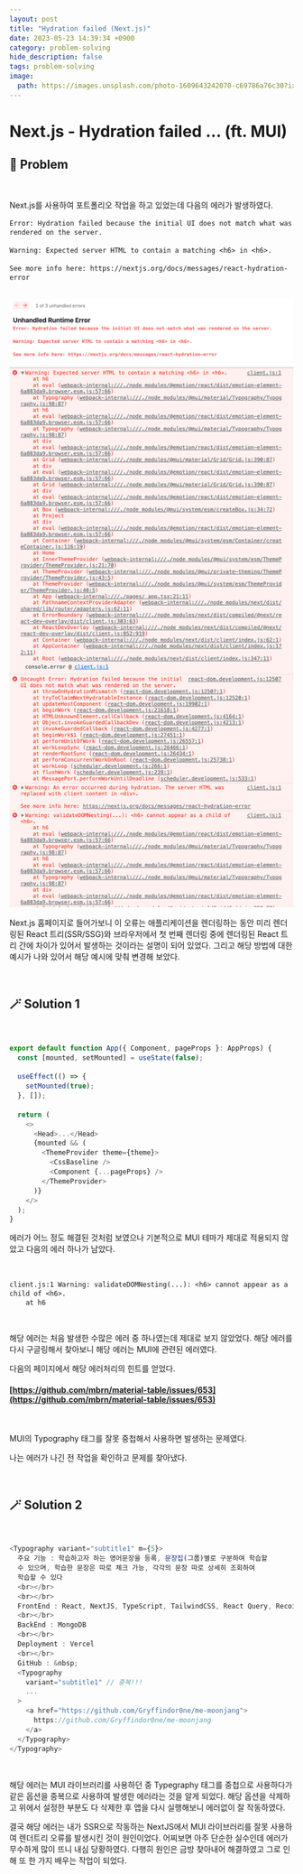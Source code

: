 ```yaml
---
layout: post
title: "Hydration failed (Next.js)"
date: 2023-05-23 14:39:34 +0900
category: problem-solving
hide_description: false
tags: problem-solving
image:
  path: https://images.unsplash.com/photo-1609643242070-c69786a76c30?ixlib=rb-1.2.1&ixid=MnwxMjA3fDB8MHxwaG90by1wYWdlfHx8fGVufDB8fHx8&auto=format&fit=crop&w=1332&q=80
---
```


# Next.js - Hydration failed ... (ft. MUI)

## 🧶 Problem

<br>

Next.js를 사용하여 포트폴리오 작업을 하고 있었는데 다음의 에러가 발생하였다.

```
Error: Hydration failed because the initial UI does not match what was rendered on the server.

Warning: Expected server HTML to contain a matching <h6> in <h6>.

See more info here: https://nextjs.org/docs/messages/react-hydration-error
```

<br>

<img width="869" alt="error1" src="../../assets/img/blog/error1.png" />

<br>

<img width="650" alt="error1" src="../../assets/img/blog/error2.png" />

<br>

Next.js 홈페이지로 들어가보니 이 오류는 애플리케이션을 렌더링하는 동안 미리 렌더링된 React 트리(SSR/SSG)와 브라우저에서 첫 번째 렌더링 중에 렌더링된 React 트리 간에 차이가 있어서 발생하는 것이라는 설명이 되어 있었다. 그리고 해당 방법에 대한 예시가 나와 있어서 해당 예시에 맞춰 변경해 보았다.

<br>

## 🪄 Solution 1

<br>

```js
export default function App({ Component, pageProps }: AppProps) {
  const [mounted, setMounted] = useState(false);

  useEffect(() => {
    setMounted(true);
  }, []);

  return (
    <>
      <Head>...</Head>
      {mounted && (
        <ThemeProvider theme={theme}>
          <CssBaseline />
          <Component {...pageProps} />
        </ThemeProvider>
      )}
    </>
  );
}
```

에러가 어느 정도 해결된 것처럼 보였으나 기본적으로 MUI 테마가 제대로 적용되지 않았고 다음의 에러 하나가 남았다.

<br>

```
client.js:1 Warning: validateDOMNesting(...): <h6> cannot appear as a child of <h6>.
    at h6

```

<br>

해당 에러는 처음 발생한 수많은 에러 중 하나였는데 제대로 보지 않았었다. 해당 에러를 다시 구글링해서 찾아보니 해당 에러는 MUI에 관련된 에러였다.

다음의 페이지에서 해당 에러처리의 힌트를 얻었다.

#### [https://github.com/mbrn/material-table/issues/653](https://github.com/mbrn/material-table/issues/653)

<br>

MUI의 Typography 태그를 잘못 중첩해서 사용하면 발생하는 문제였다.

나는 에러가 나긴 전 작업을 확인하고 문제를 찾아냈다.

<br>

## 🪄 Solution 2

<br>

```js
<Typography variant="subtitle1" m={5}>
  주요 기능 : 학습하고자 하는 영어문장을 등록, 문장집(그룹)별로 구분하여 학습할
  수 있으며, 학습한 문장은 따로 체크 가능, 각각의 문장 따로 상세히 조회하여
  학습할 수 있다
  <br></br>
  <br></br>
  FrontEnd : React, NextJS, TypeScript, TailwindCSS, React Query, Recoil
  <br></br>
  BackEnd : MongoDB
  <br></br>
  Deployment : Vercel
  <br></br>
  GitHub : &nbsp;
  <Typography
    variant="subtitle1" // 중복!!!
    ...
  >
    <a href="https://github.com/Gryffindor0ne/me-moonjang">
      https://github.com/Gryffindor0ne/me-moonjang
    </a>
  </Typography>
</Typography>
```

<br>

해당 에러는 MUI 라이브러리를 사용하던 중 Typegraphy 태그를 중첩으로 사용하다가 같은 옵션을 중복으로 사용하여 발생한 에러라는 것을 알게 되었다. 해당 옵션을 삭제하고 위에서 설정한 부분도 다 삭제한 후 앱을 다시 실행해보니 에러없이 잘 작동하였다.

결국 해당 에러는 내가 SSR으로 작동하는 NextJS에서 MUI 라이브러리를 잘못 사용하여 렌더트리 오류를 발생시킨 것이 원인이었다. 어찌보면 아주 단순한 실수인데 에러가 무수하게 많이 뜨니 내심 당황하였다. 다행히 원인은 금방 찾아내어 해결하였고 그로 인해 또 한 가지 배우는 작업이 되었다.
